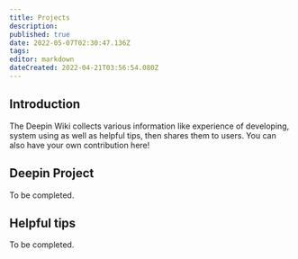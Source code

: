 ```yaml
---
title: Projects
description: 
published: true
date: 2022-05-07T02:30:47.136Z
tags: 
editor: markdown
dateCreated: 2022-04-21T03:56:54.080Z
---
```


## Introduction

The Deepin Wiki collects various information like experience of developing, system using  as well as helpful tips, then shares them to users. You can also have your own contribution here!

## Deepin Project

To be completed.

## Helpful tips

To be completed.